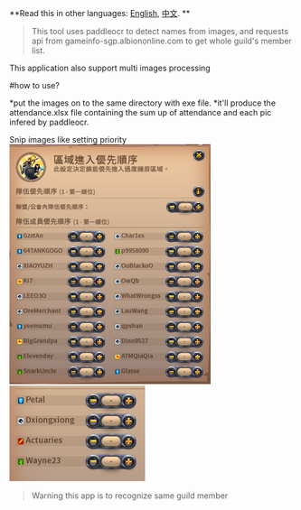 **Read this in other languages: [English](README.md), [中文](README_zh.md). **

> This tool uses paddleocr to detect names from images, and requests api from gameinfo-sgp.albiononline.com to get whole guild's member list.

This application also support multi images processing

#how to use?

*put the images on to the same directory with exe file.
*it'll produce the attendance.xlsx file containing the sum up of attendance and each pic infered by paddleocr.

Snip images like setting priority
![image](https://github.com/charlesgoody/albion_team_detection/blob/main/images/image.png)
![image](https://github.com/charlesgoody/albion_team_detection/blob/main/images/image123.png)

> Warning this app is to recognize same guild member
